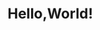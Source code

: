 <!DOCTYPE html>
<html>
  <head>
    <title>Hello world</title>
  </head>
  <body>
    <h1>Hello,World!</h1>
  </body>
</html>
